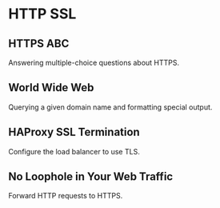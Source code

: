 # HTTP SSL

## HTTPS ABC
Answering multiple-choice questions about HTTPS.

## World Wide Web
Querying a given domain name and formatting special output.

## HAProxy SSL Termination
Configure the load balancer to use TLS.

## No Loophole in Your Web Traffic
Forward HTTP requests to HTTPS.
